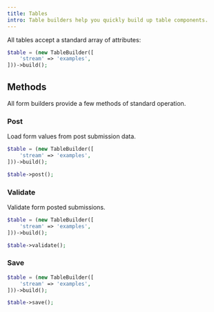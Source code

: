```yaml
---
title: Tables
intro: Table builders help you quickly build up table components.
---
```


All tables accept a standard array of attributes:
```php
$table = (new TableBuilder([
    'stream' => 'examples',
]))->build();
```

## Methods

All form builders provide a few methods of standard operation.

### Post

Load form values from post submission data.

```php
$table = (new TableBuilder([
    'stream' => 'examples',
]))->build();

$table->post();
```

### Validate

Validate form posted submissions.

```php
$table = (new TableBuilder([
    'stream' => 'examples',
]))->build();

$table->validate();
```

### Save

```php
$table = (new TableBuilder([
    'stream' => 'examples',
]))->build();

$table->save();
```
